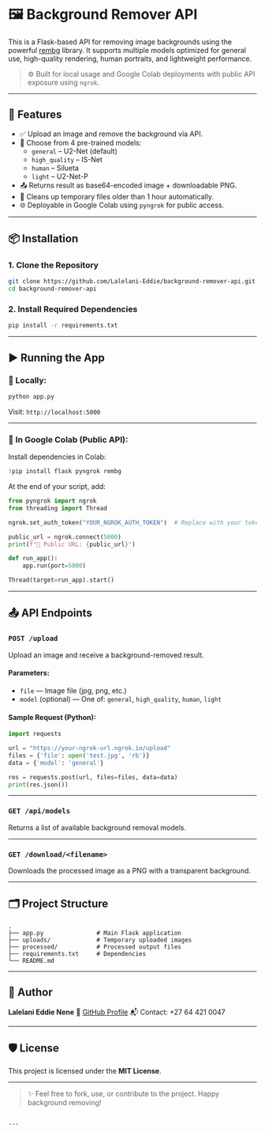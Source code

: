 # 🖼️ Background Remover API

This is a Flask-based API for removing image backgrounds using the powerful [rembg](https://github.com/danielgatis/rembg) library. It supports multiple models optimized for general use, high-quality rendering, human portraits, and lightweight performance.

> ⚙️ Built for local usage and Google Colab deployments with public API exposure using `ngrok`.

---

## 🚀 Features

- ✅ Upload an image and remove the background via API.
- 🎯 Choose from 4 pre-trained models:
  - `general` – U2-Net (default)
  - `high_quality` – IS-Net
  - `human` – Silueta
  - `light` – U2-Net-P
- 📤 Returns result as base64-encoded image + downloadable PNG.
- 🧹 Cleans up temporary files older than 1 hour automatically.
- 🌐 Deployable in Google Colab using `pyngrok` for public access.

---

## 📦 Installation

### 1. Clone the Repository

```bash
git clone https://github.com/Lalelani-Eddie/background-remover-api.git
cd background-remover-api
````

### 2. Install Required Dependencies

```bash
pip install -r requirements.txt
```

---

## ▶️ Running the App

### 🔹 Locally:

```bash
python app.py
```

Visit: `http://localhost:5000`

---

### 🔹 In Google Colab (Public API):

Install dependencies in Colab:

```python
!pip install flask pyngrok rembg
```

At the end of your script, add:

```python
from pyngrok import ngrok
from threading import Thread

ngrok.set_auth_token("YOUR_NGROK_AUTH_TOKEN")  # Replace with your token

public_url = ngrok.connect(5000)
print(f"🚀 Public URL: {public_url}")

def run_app():
    app.run(port=5000)

Thread(target=run_app).start()
```

---

## 📤 API Endpoints

### `POST /upload`

Upload an image and receive a background-removed result.

#### Parameters:

* `file` — Image file (jpg, png, etc.)
* `model` (optional) — One of: `general`, `high_quality`, `human`, `light`

#### Sample Request (Python):

```python
import requests

url = "https://your-ngrok-url.ngrok.io/upload"
files = {'file': open('test.jpg', 'rb')}
data = {'model': 'general'}

res = requests.post(url, files=files, data=data)
print(res.json())
```

---

### `GET /api/models`

Returns a list of available background removal models.

---

### `GET /download/<filename>`

Downloads the processed image as a PNG with a transparent background.

---

## 🗂️ Project Structure

```
.
├── app.py               # Main Flask application
├── uploads/             # Temporary uploaded images
├── processed/           # Processed output files
├── requirements.txt     # Dependencies
└── README.md
```

---

## 👤 Author

**Lalelani Eddie Nene**
🔗 [GitHub Profile](https://github.com/yourusername)
📬 Contact: +27 64 421 0047

---

## 🛡 License

This project is licensed under the **MIT License**.

---

> ✨ Feel free to fork, use, or contribute to the project. Happy background removing!

```

---

